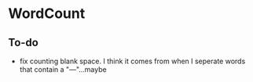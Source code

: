 # WordCount

## To-do

- fix counting blank space. I think it comes from when I seperate words that contain a "—"...maybe

